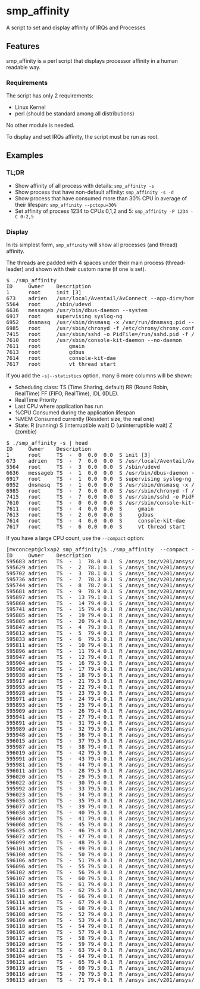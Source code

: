 # smp_affinity
A script to set and display affinity of IRQs and Processes


## Features

smp_affinity is a perl script that displays processor affinity in a human readable way.

### Requirements

The script has only 2 requirements:
- Linux Kernel
- perl (should be standard among all distributions)

No other module is needed.

To display and set IRQs affinity, the script must be run as root.

## Examples

### TL;DR

- Show affinity of all process with details: `smp_affinity -s`
- Show process that have non-default affinity: `smp_affinity -s -d`
- Show process that have consumed more than 30% CPU in average of their lifespan: `smp_affinity --pctcpu=30%`
- Set affinity of process 1234 to CPUs 0,1,2 and 5: `smp_affinity -P 1234 -C 0-2,5`


### Display

In its simplest form, `smp_affinity` will show all processes (and thread) affinity.

The threads are padded with 4 spaces under their main process (thread-leader) and shown
with their custom name (if one is set).

<pre>
$ ./smp_affinity
ID     Owner    Description                                                                                      0  1  2  3  4  5  6  7 
1      root     init [3]                                                                                         X  X  X  X  X  X  X  X 
673    adrien   /usr/local/Aventail/AvConnect --app-dir=/home/adrien/.sonicwall -p40255                          X  X  X  X  X  X  X  X 
5564   root     /sbin/udevd                                                                                      X  X  X  X  X  X  X  X 
6636   messageb /usr/bin/dbus-daemon --system                                                                    X  X  X  X  X  X  X  X 
6917   root     supervising syslog-ng                                                                            X  X  X  X  X  X  X  X 
6952   dnsmasq  /usr/sbin/dnsmasq -x /var/run/dnsmasq.pid --user=dnsmasq --group=dnsmasq                         X  X  X  X  X  X  X  X 
6985   root     /usr/sbin/chronyd -f /etc/chrony/chrony.conf                                                     X  X  X  X  X  X  X  X 
7415   root     /usr/sbin/sshd -o PidFile=/run/sshd.pid -f /etc/ssh/sshd_config                                  X  X  X  X  X  X  X  X 
7610   root     /usr/sbin/console-kit-daemon --no-daemon                                                         X  X  X  X  X  X  X  X 
7611   root         gmain                                                                                        X  X  X  X  X  X  X  X 
7613   root         gdbus                                                                                        X  X  X  X  X  X  X  X 
7614   root         console-kit-dae                                                                              X  X  X  X  X  X  X  X 
7617   root         vt_thread_start                                                                              X  X  X  X  X  X  X  X 
</pre>

If you add the `-s|--statistics` option, many 6 more columns will be shown:
  - Scheduling class: TS (Time Sharing, default) RR (Round Robin, RealTime) FF (FIFO, RealTime), IDL (IDLE).
  - RealTime Priority
  - Last CPU where application has run
  - %CPU Consumed during the application lifespan
  - %MEM Consumed currently (Resident size, the real one)
  - State: R (running) S (interruptible wait) D (uninterruptible wait) Z (zombie) 

<pre>
$ ./smp_affinity -s | head
ID     Owner    Description                                                                                      0  1  2  3  4  5  6  7 
1      root     TS  -  0  0.0  0.0  S init [3]                                                                   X  X  X  X  X  X  X  X 
673    adrien   TS  -  7  0.0  0.0  S /usr/local/Aventail/AvConnect --app-dir=/home/adrien/.sonicwall -p40255    X  X  X  X  X  X  X  X 
5564   root     TS  -  3  0.0  0.0  S /sbin/udevd                                                                X  X  X  X  X  X  X  X 
6636   messageb TS  -  1  0.0  0.0  S /usr/bin/dbus-daemon --system                                              X  X  X  X  X  X  X  X 
6917   root     TS  -  1  0.0  0.0  S supervising syslog-ng                                                      X  X  X  X  X  X  X  X 
6952   dnsmasq  TS  -  1  0.0  0.0  S /usr/sbin/dnsmasq -x /var/run/dnsmasq.pid --user=dnsmasq --group=dnsmasq   X  X  X  X  X  X  X  X 
6985   root     TS  -  7  0.0  0.0  S /usr/sbin/chronyd -f /etc/chrony/chrony.conf                               X  X  X  X  X  X  X  X 
7415   root     TS  -  7  0.0  0.0  S /usr/sbin/sshd -o PidFile=/run/sshd.pid -f /etc/ssh/sshd_config            X  X  X  X  X  X  X  X 
7610   root     TS  -  0  0.0  0.0  S /usr/sbin/console-kit-daemon --no-daemon                                   X  X  X  X  X  X  X  X 
7611   root     TS  -  4  0.0  0.0  S     gmain                                                                  X  X  X  X  X  X  X  X 
7613   root     TS  -  2  0.0  0.0  S     gdbus                                                                  X  X  X  X  X  X  X  X 
7614   root     TS  -  4  0.0  0.0  S     console-kit-dae                                                        X  X  X  X  X  X  X  X 
7617   root     TS  -  6  0.0  0.0  S     vt_thread_start                                                        X  X  X  X  X  X  X  X 
</pre>


If you have a large CPU count, use the `--compact` option:
<pre>
[mvconcept@clxap2 smp_affinity]$ ./smp_affinity  --compact --statistics --defined-only
ID     Owner    Description                                                  0          10         20         30         40         50         60         70         80         90         100        110        120        130        140        150        160        170        180        190 
595683 adrien   TS  -  1  78.0 0.1  S /ansys_inc/v201/ansys/ansysbin          X         |          |          |          |          |          |          |          |          |      X   |          |          |          |          |          |          |          |          |          | 
595629 adrien   TS  -  2  78.1 0.1  S /ansys_inc/v201/ansys/ansysbin           X        |          |          |          |          |          |          |          |          |       X  |          |          |          |          |          |          |          |          |          | 
595702 adrien   TS  -  3  78.1 0.1  S /ansys_inc/v201/ansys/ansysbin            X       |          |          |          |          |          |          |          |          |        X |          |          |          |          |          |          |          |          |          | 
595736 adrien   TS  -  7  78.3 0.1  S /ansys_inc/v201/ansys/ansysbin                X   |          |          |          |          |          |          |          |          |          |  X       |          |          |          |          |          |          |          |          | 
595744 adrien   TS  -  8  78.7 0.1  S /ansys_inc/v201/ansys/ansysbin                 X  |          |          |          |          |          |          |          |          |          |   X      |          |          |          |          |          |          |          |          | 
595681 adrien   TS  -  9  78.9 0.1  S /ansys_inc/v201/ansys/ansysbin                  X |          |          |          |          |          |          |          |          |          |    X     |          |          |          |          |          |          |          |          | 
595897 adrien   TS  -  13 79.1 0.1  S /ansys_inc/v201/ansys/ansysbin                    |  X       |          |          |          |          |          |          |          |          |        X |          |          |          |          |          |          |          |          | 
595860 adrien   TS  -  14 79.4 0.1  S /ansys_inc/v201/ansys/ansysbin                    |   X      |          |          |          |          |          |          |          |          |         X|          |          |          |          |          |          |          |          | 
595741 adrien   TS  -  15 79.4 0.1  R /ansys_inc/v201/ansys/ansysbin                    |    X     |          |          |          |          |          |          |          |          |          |X         |          |          |          |          |          |          |          | 
595885 adrien   TS  -  19 79.4 0.1  R /ansys_inc/v201/ansys/ansysbin                    |        X |          |          |          |          |          |          |          |          |          |    X     |          |          |          |          |          |          |          | 
595805 adrien   TS  -  20 79.4 0.1  R /ansys_inc/v201/ansys/ansysbin                    |         X|          |          |          |          |          |          |          |          |          |     X    |          |          |          |          |          |          |          | 
595847 adrien   TS  -  4  79.3 0.1  R /ansys_inc/v201/ansys/ansysbin             X      |          |          |          |          |          |          |          |          |         X|          |          |          |          |          |          |          |          |          | 
595812 adrien   TS  -  5  79.4 0.1  R /ansys_inc/v201/ansys/ansysbin              X     |          |          |          |          |          |          |          |          |          |X         |          |          |          |          |          |          |          |          | 
595833 adrien   TS  -  6  79.5 0.1  R /ansys_inc/v201/ansys/ansysbin               X    |          |          |          |          |          |          |          |          |          | X        |          |          |          |          |          |          |          |          | 
595811 adrien   TS  -  10 79.4 0.1  R /ansys_inc/v201/ansys/ansysbin                   X|          |          |          |          |          |          |          |          |          |     X    |          |          |          |          |          |          |          |          | 
595896 adrien   TS  -  11 79.4 0.1  R /ansys_inc/v201/ansys/ansysbin                    |X         |          |          |          |          |          |          |          |          |      X   |          |          |          |          |          |          |          |          | 
595947 adrien   TS  -  12 79.4 0.1  R /ansys_inc/v201/ansys/ansysbin                    | X        |          |          |          |          |          |          |          |          |       X  |          |          |          |          |          |          |          |          | 
595904 adrien   TS  -  16 79.5 0.1  R /ansys_inc/v201/ansys/ansysbin                    |     X    |          |          |          |          |          |          |          |          |          | X        |          |          |          |          |          |          |          | 
595902 adrien   TS  -  17 79.4 0.1  R /ansys_inc/v201/ansys/ansysbin                    |      X   |          |          |          |          |          |          |          |          |          |  X       |          |          |          |          |          |          |          | 
595938 adrien   TS  -  18 79.5 0.1  R /ansys_inc/v201/ansys/ansysbin                    |       X  |          |          |          |          |          |          |          |          |          |   X      |          |          |          |          |          |          |          | 
595917 adrien   TS  -  21 79.5 0.1  R /ansys_inc/v201/ansys/ansysbin                    |          |X         |          |          |          |          |          |          |          |          |      X   |          |          |          |          |          |          |          | 
595993 adrien   TS  -  22 79.4 0.1  R /ansys_inc/v201/ansys/ansysbin                    |          | X        |          |          |          |          |          |          |          |          |       X  |          |          |          |          |          |          |          | 
595928 adrien   TS  -  23 79.5 0.1  R /ansys_inc/v201/ansys/ansysbin                    |          |  X       |          |          |          |          |          |          |          |          |        X |          |          |          |          |          |          |          | 
595971 adrien   TS  -  24 79.4 0.1  R /ansys_inc/v201/ansys/ansysbin                    |          |   X      |          |          |          |          |          |          |          |          |         X|          |          |          |          |          |          |          | 
595893 adrien   TS  -  25 79.4 0.1  R /ansys_inc/v201/ansys/ansysbin                    |          |    X     |          |          |          |          |          |          |          |          |          |X         |          |          |          |          |          |          | 
595909 adrien   TS  -  26 79.4 0.1  R /ansys_inc/v201/ansys/ansysbin                    |          |     X    |          |          |          |          |          |          |          |          |          | X        |          |          |          |          |          |          | 
595941 adrien   TS  -  27 79.4 0.1  R /ansys_inc/v201/ansys/ansysbin                    |          |      X   |          |          |          |          |          |          |          |          |          |  X       |          |          |          |          |          |          | 
595891 adrien   TS  -  31 79.4 0.1  R /ansys_inc/v201/ansys/ansysbin                    |          |          |X         |          |          |          |          |          |          |          |          |      X   |          |          |          |          |          |          | 
595989 adrien   TS  -  32 79.5 0.1  R /ansys_inc/v201/ansys/ansysbin                    |          |          | X        |          |          |          |          |          |          |          |          |       X  |          |          |          |          |          |          | 
595948 adrien   TS  -  36 79.4 0.1  R /ansys_inc/v201/ansys/ansysbin                    |          |          |     X    |          |          |          |          |          |          |          |          |          | X        |          |          |          |          |          | 
596015 adrien   TS  -  37 79.5 0.1  R /ansys_inc/v201/ansys/ansysbin                    |          |          |      X   |          |          |          |          |          |          |          |          |          |  X       |          |          |          |          |          | 
595987 adrien   TS  -  38 79.4 0.1  R /ansys_inc/v201/ansys/ansysbin                    |          |          |       X  |          |          |          |          |          |          |          |          |          |   X      |          |          |          |          |          | 
596019 adrien   TS  -  42 79.5 0.1  R /ansys_inc/v201/ansys/ansysbin                    |          |          |          | X        |          |          |          |          |          |          |          |          |       X  |          |          |          |          |          | 
595991 adrien   TS  -  43 79.4 0.1  R /ansys_inc/v201/ansys/ansysbin                    |          |          |          |  X       |          |          |          |          |          |          |          |          |        X |          |          |          |          |          | 
595981 adrien   TS  -  44 79.4 0.1  R /ansys_inc/v201/ansys/ansysbin                    |          |          |          |   X      |          |          |          |          |          |          |          |          |         X|          |          |          |          |          | 
596011 adrien   TS  -  28 79.5 0.1  R /ansys_inc/v201/ansys/ansysbin                    |          |       X  |          |          |          |          |          |          |          |          |          |   X      |          |          |          |          |          |          | 
596020 adrien   TS  -  29 79.5 0.1  R /ansys_inc/v201/ansys/ansysbin                    |          |        X |          |          |          |          |          |          |          |          |          |    X     |          |          |          |          |          |          | 
596022 adrien   TS  -  30 79.4 0.1  R /ansys_inc/v201/ansys/ansysbin                    |          |         X|          |          |          |          |          |          |          |          |          |     X    |          |          |          |          |          |          | 
595992 adrien   TS  -  33 79.5 0.1  R /ansys_inc/v201/ansys/ansysbin                    |          |          |  X       |          |          |          |          |          |          |          |          |        X |          |          |          |          |          |          | 
596023 adrien   TS  -  34 79.4 0.1  R /ansys_inc/v201/ansys/ansysbin                    |          |          |   X      |          |          |          |          |          |          |          |          |         X|          |          |          |          |          |          | 
596035 adrien   TS  -  35 79.4 0.1  R /ansys_inc/v201/ansys/ansysbin                    |          |          |    X     |          |          |          |          |          |          |          |          |          |X         |          |          |          |          |          | 
596077 adrien   TS  -  39 79.4 0.1  R /ansys_inc/v201/ansys/ansysbin                    |          |          |        X |          |          |          |          |          |          |          |          |          |    X     |          |          |          |          |          | 
596038 adrien   TS  -  40 79.5 0.1  R /ansys_inc/v201/ansys/ansysbin                    |          |          |         X|          |          |          |          |          |          |          |          |          |     X    |          |          |          |          |          | 
596064 adrien   TS  -  41 79.4 0.1  R /ansys_inc/v201/ansys/ansysbin                    |          |          |          |X         |          |          |          |          |          |          |          |          |      X   |          |          |          |          |          | 
596068 adrien   TS  -  45 79.4 0.1  R /ansys_inc/v201/ansys/ansysbin                    |          |          |          |    X     |          |          |          |          |          |          |          |          |          |X         |          |          |          |          | 
596025 adrien   TS  -  46 79.4 0.1  R /ansys_inc/v201/ansys/ansysbin                    |          |          |          |     X    |          |          |          |          |          |          |          |          |          | X        |          |          |          |          | 
596072 adrien   TS  -  47 79.4 0.1  R /ansys_inc/v201/ansys/ansysbin                    |          |          |          |      X   |          |          |          |          |          |          |          |          |          |  X       |          |          |          |          | 
596099 adrien   TS  -  48 79.5 0.1  R /ansys_inc/v201/ansys/ansysbin                    |          |          |          |       X  |          |          |          |          |          |          |          |          |          |   X      |          |          |          |          | 
596101 adrien   TS  -  49 79.4 0.1  R /ansys_inc/v201/ansys/ansysbin                    |          |          |          |        X |          |          |          |          |          |          |          |          |          |    X     |          |          |          |          | 
596100 adrien   TS  -  50 79.4 0.1  R /ansys_inc/v201/ansys/ansysbin                    |          |          |          |         X|          |          |          |          |          |          |          |          |          |     X    |          |          |          |          | 
596106 adrien   TS  -  51 79.4 0.1  R /ansys_inc/v201/ansys/ansysbin                    |          |          |          |          |X         |          |          |          |          |          |          |          |          |      X   |          |          |          |          | 
596096 adrien   TS  -  55 79.5 0.1  R /ansys_inc/v201/ansys/ansysbin                    |          |          |          |          |    X     |          |          |          |          |          |          |          |          |          |X         |          |          |          | 
596102 adrien   TS  -  56 79.4 0.1  R /ansys_inc/v201/ansys/ansysbin                    |          |          |          |          |     X    |          |          |          |          |          |          |          |          |          | X        |          |          |          | 
596107 adrien   TS  -  60 79.5 0.1  R /ansys_inc/v201/ansys/ansysbin                    |          |          |          |          |         X|          |          |          |          |          |          |          |          |          |     X    |          |          |          | 
596103 adrien   TS  -  61 79.4 0.1  R /ansys_inc/v201/ansys/ansysbin                    |          |          |          |          |          |X         |          |          |          |          |          |          |          |          |      X   |          |          |          | 
596115 adrien   TS  -  62 79.5 0.1  R /ansys_inc/v201/ansys/ansysbin                    |          |          |          |          |          | X        |          |          |          |          |          |          |          |          |       X  |          |          |          | 
596110 adrien   TS  -  66 79.4 0.1  R /ansys_inc/v201/ansys/ansysbin                    |          |          |          |          |          |     X    |          |          |          |          |          |          |          |          |          | X        |          |          | 
596111 adrien   TS  -  67 79.4 0.1  R /ansys_inc/v201/ansys/ansysbin                    |          |          |          |          |          |      X   |          |          |          |          |          |          |          |          |          |  X       |          |          | 
596114 adrien   TS  -  68 79.4 0.1  R /ansys_inc/v201/ansys/ansysbin                    |          |          |          |          |          |       X  |          |          |          |          |          |          |          |          |          |   X      |          |          | 
596108 adrien   TS  -  52 79.4 0.1  R /ansys_inc/v201/ansys/ansysbin                    |          |          |          |          | X        |          |          |          |          |          |          |          |          |       X  |          |          |          |          | 
596109 adrien   TS  -  53 79.4 0.1  R /ansys_inc/v201/ansys/ansysbin                    |          |          |          |          |  X       |          |          |          |          |          |          |          |          |        X |          |          |          |          | 
596118 adrien   TS  -  54 79.4 0.1  R /ansys_inc/v201/ansys/ansysbin                    |          |          |          |          |   X      |          |          |          |          |          |          |          |          |         X|          |          |          |          | 
596105 adrien   TS  -  57 79.4 0.1  R /ansys_inc/v201/ansys/ansysbin                    |          |          |          |          |      X   |          |          |          |          |          |          |          |          |          |  X       |          |          |          | 
596117 adrien   TS  -  58 79.4 0.1  R /ansys_inc/v201/ansys/ansysbin                    |          |          |          |          |       X  |          |          |          |          |          |          |          |          |          |   X      |          |          |          | 
596120 adrien   TS  -  59 79.4 0.1  R /ansys_inc/v201/ansys/ansysbin                    |          |          |          |          |        X |          |          |          |          |          |          |          |          |          |    X     |          |          |          | 
596112 adrien   TS  -  63 79.4 0.1  R /ansys_inc/v201/ansys/ansysbin                    |          |          |          |          |          |  X       |          |          |          |          |          |          |          |          |        X |          |          |          | 
596104 adrien   TS  -  64 79.4 0.1  R /ansys_inc/v201/ansys/ansysbin                    |          |          |          |          |          |   X      |          |          |          |          |          |          |          |          |         X|          |          |          | 
596121 adrien   TS  -  65 79.4 0.1  R /ansys_inc/v201/ansys/ansysbin                    |          |          |          |          |          |    X     |          |          |          |          |          |          |          |          |          |X         |          |          | 
596119 adrien   TS  -  69 79.5 0.1  R /ansys_inc/v201/ansys/ansysbin                    |          |          |          |          |          |        X |          |          |          |          |          |          |          |          |          |    X     |          |          | 
596116 adrien   TS  -  70 79.5 0.1  R /ansys_inc/v201/ansys/ansysbin                    |          |          |          |          |          |         X|          |          |          |          |          |          |          |          |          |     X    |          |          | 
596113 adrien   TS  -  71 79.4 0.1  R /ansys_inc/v201/ansys/ansysbin                    |          |          |          |          |          |          |X         |          |          |          |          |          |          |          |          |      X   |          |          | 
</pre>




